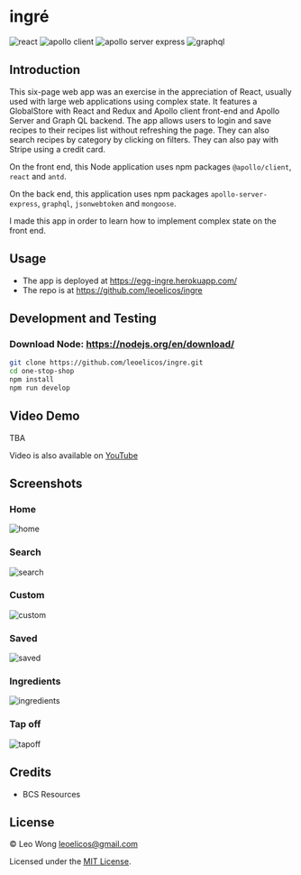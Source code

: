 # ingré

![react](https://img.shields.io/badge/17.0.1-0?label=react.js&style=for-the-badge&labelColor=white&color=black) ![apollo client](https://img.shields.io/badge/3.5.8-0?label=@apollo/client&style=for-the-badge&labelColor=white&color=black) ![apollo server express](https://img.shields.io/badge/3.10.0-0?label=@apollo%20server%20express&style=for-the-badge&labelColor=white&color=black) ![graphql](https://img.shields.io/badge/15.4.0-0?label=graphql&style=for-the-badge&labelColor=white&color=black)

## Introduction

This six-page web app was an exercise in the appreciation of React, usually used with large web applications using complex state. It features a GlobalStore with React and Redux and Apollo client front-end and Apollo Server and Graph QL backend. The app allows users to login and save recipes to their recipes list without refreshing the page. They can also search recipes by category by clicking on filters. They can also pay with Stripe using a credit card.

On the front end, this Node application uses npm packages `@apollo/client`, `react` and `antd`.

On the back end, this application uses npm packages `apollo-server-express`, `graphql`, `jsonwebtoken` and `mongoose`.

I made this app in order to learn how to implement complex state on the front end.

## Usage

- The app is deployed at https://egg-ingre.herokuapp.com/
- The repo is at https://github.com/leoelicos/ingre

## Development and Testing

### Download Node: https://nodejs.org/en/download/

```sh
git clone https://github.com/leoelicos/ingre.git
cd one-stop-shop
npm install
npm run develop
```

## Video Demo

TBA

Video is also available on [YouTube](TBA)

## Screenshots

### Home

![home](TBA)

### Search

![search](TBA)

### Custom

![custom](TBA)

### Saved

![saved](TBA)

### Ingredients

![ingredients](TBA)

### Tap off

![tapoff](TBA)

## Credits

- BCS Resources

## License

&copy; Leo Wong <leoelicos@gmail.com>

Licensed under the [MIT License](./LICENSE).
